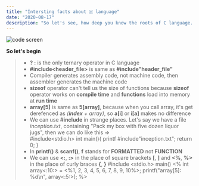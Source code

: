```yaml
---
title: "Intersting facts about 🇨 language"
date: "2020-08-17"
description: "So let's see, how deep you know the roots of C language... "
---
```


<img src="https://images.unsplash.com/photo-1527427337751-fdca2f128ce5?ixlib=rb-1.2.1&auto=format&fit=crop&w=1350&q=80" alt="code screen">

**So let's begin**

>* **? :** is the only ternary operator in C language
>* **#include<header_file>** is same as **#include"header_file"**
>* Compiler generates assembly code, not machine code, then assembler generates the machine code
>* **sizeof** operator can't tell us the size of functions because **sizeof** operator works on **compile time** and **functions** load into memory at **run time**
>* **array[5]** is same as **5[array]**, because when you call array, it's get derefenced as *(**index** + array)*, so **a[i]** or **i[a]** makes no difference
>* We can use **#include** in strange places. Let's say we have a file *inception.txt*, containing "Pack my box with five dozen liquor jugs", then we can do like this =><br/>
    #include<stdio.h>
    int main(){
        printf #include"inception.txt";
        return 0;
    }
>* In **printf()** & **scanf()**, **f** stands for **FORMATTED** not **FUNCTION**
> * We can use **<:**, **:>** in the place of square brackets **[**, **]** and **<%**, **%>** in the place of curly braces **{**, **}**
    #include <stdio.h>
    main() <%
        int array<:10:> = <%1, 2, 3, 4, 5, 6, 7, 8, 9, 10%>;
        printf("array[5]: %d\n", array<:5:>);
    %>